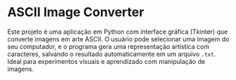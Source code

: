 # ASCII Image Converter

Este projeto é uma aplicação em Python com interface gráfica (Tkinter) que converte imagens em arte ASCII. O usuário pode selecionar uma imagem do seu computador, e o programa gera uma representação artística com caracteres, salvando o resultado automaticamente em um arquivo `.txt`. Ideal para experimentos visuais e aprendizado com manipulação de imagens.
